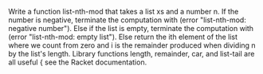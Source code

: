 Write a function list-nth-mod that takes a list xs and a number n. If the number is negative,
terminate the computation with (error "list-nth-mod: negative number"). Else if the list is
empty, terminate the computation with (error "list-nth-mod: empty list"). Else return the ith
element of the list where we count from zero and i is the remainder produced when dividing n by the
list's length. Library functions length, remainder, car, and list-tail are all useful { see the Racket
documentation.
